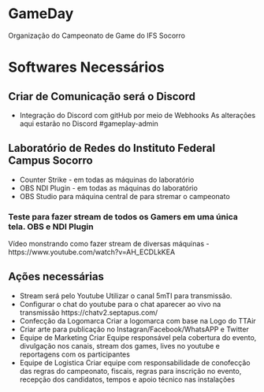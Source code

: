 # GameDay
Organização do Campeonato de Game do IFS Socorro

<divider/>

# Softwares Necessários 
<h2>Criar de Comunicação será o Discord</h2>
<ul>
  <li> 
    <span> <stroke>Integração do Discord com gitHub por meio de Webhooks </stroke> As alterações aqui estarão no Discord #gameplay-admin</span>
  </li>
</ul>


<h2>Laboratório de Redes do Instituto Federal Campus Socorro</h2>
<ul>
  <li> 
    <span> <stroke>Counter Strike </stroke> - em todas as máquinas do laboratório</span>
  </li>
  
   <li> 
    <span> <stroke>OBS NDI Plugin </stroke> - em todas as máquinas do laboratório  </span>
  </li>
    
  <li> 
    <span> <stroke>OBS Studio </stroke> para máquina central de para stremar o campeonato  </span>
  </li>
</ul>

<h3> Teste para fazer stream de todos os Gamers em uma única tela. OBS e NDI Plugin</h3>
<p><stan>Vídeo monstrando como fazer stream de diversas máquinas - https://www.youtube.com/watch?v=AH_ECDLkKEA</span></p>

<h2>Ações necessárias</h2>
<ul>

  
  <li> 
    <span> <stroke>Stream será pelo Youtube</stroke> Utilizar o canal 5mTI para transmissão.  </span>
  </li>

  <li> 
    <span> <stroke>Configurar o chat do youtube</stroke> para o chat aparecer ao vivo na transmissão https://chatv2.septapus.com/ </span>
  </li>
  
  <li> 
    <span> <stroke>Confecção da Logomarca</stroke> Criar a logomarca com base na Logo do TTAir</span>
  </li>
  
  <li> 
    <span> <stroke>Criar arte para publicação no Instagran/Facebook/WhatsAPP e Twitter</stroke> </span>
  </li>
  
  
  <li> 
    <span> <stroke>Equipe de Marketing</stroke> Criar Equipe responsável pela cobertura do evento, divulgação nos canais, stream dos games, lives no youtube e reportagens com os participantes</span>
  </li>
  
  
  <li> 
    <span> <stroke>Equipe de Logistica</stroke> Criar equipe com responsabilidade de conofecção das regras do campeonato, fiscais, regras para inscrição no evento, recepção dos candidatos, tempos e apoio técnico nas instalações</span>
  </li>
</ul>

